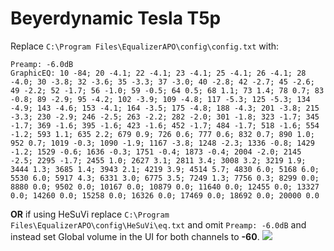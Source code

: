 # Beyerdynamic Tesla T5p
Replace `C:\Program Files\EqualizerAPO\config\config.txt` with:
```
Preamp: -6.0dB
GraphicEQ: 10 -84; 20 -4.1; 22 -4.1; 23 -4.1; 25 -4.1; 26 -4.1; 28 -4.0; 30 -3.8; 32 -3.6; 35 -3.3; 37 -3.0; 40 -2.8; 42 -2.7; 45 -2.6; 49 -2.2; 52 -1.7; 56 -1.0; 59 -0.5; 64 0.5; 68 1.1; 73 1.4; 78 0.7; 83 -0.8; 89 -2.9; 95 -4.2; 102 -3.9; 109 -4.8; 117 -5.3; 125 -5.3; 134 -4.9; 143 -4.6; 153 -4.1; 164 -3.5; 175 -4.8; 188 -4.3; 201 -3.8; 215 -3.3; 230 -2.9; 246 -2.5; 263 -2.2; 282 -2.0; 301 -1.8; 323 -1.7; 345 -1.7; 369 -1.6; 395 -1.6; 423 -1.6; 452 -1.7; 484 -1.7; 518 -1.6; 554 -1.2; 593 1.1; 635 2.2; 679 0.9; 726 0.6; 777 0.6; 832 0.7; 890 1.0; 952 0.7; 1019 -0.3; 1090 -1.9; 1167 -3.8; 1248 -2.3; 1336 -0.8; 1429 -1.2; 1529 -0.6; 1636 -0.3; 1751 -0.4; 1873 -0.4; 2004 -2.0; 2145 -2.5; 2295 -1.7; 2455 1.0; 2627 3.1; 2811 3.4; 3008 3.2; 3219 1.9; 3444 1.3; 3685 1.4; 3943 2.1; 4219 3.9; 4514 5.7; 4830 6.0; 5168 6.0; 5530 6.0; 5917 4.3; 6331 3.0; 6775 3.5; 7249 1.3; 7756 0.3; 8299 0.0; 8880 0.0; 9502 0.0; 10167 0.0; 10879 0.0; 11640 0.0; 12455 0.0; 13327 0.0; 14260 0.0; 15258 0.0; 16326 0.0; 17469 0.0; 18692 0.0; 20000 0.0
```
**OR** if using HeSuVi replace `C:\Program Files\EqualizerAPO\config\HeSuVi\eq.txt` and omit `Preamp: -6.0dB` and instead set Global volume in the UI for both channels to **-60**.
![](https://raw.githubusercontent.com/jaakkopasanen/AutoEq/master/results/Headphone.com/headphoncecom/onear/Beyerdynamic%20Tesla%20T5p/Beyerdynamic%20Tesla%20T5p.png)
